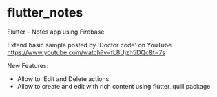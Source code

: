 # flutter_notes
Flutter - Notes app using Firebase

Extend basic sample posted by 'Doctor code' on YouTube 
https://www.youtube.com/watch?v=fL8Ujzh5DQc&t=7s

New Features: 
- Allow to: Edit and Delete actions. 
- Allow to create and edit with rich content using flutter_quill package
